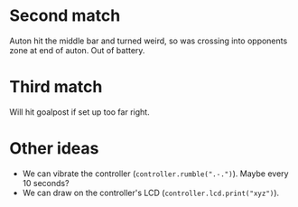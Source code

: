 # Second match

Auton hit the middle bar and turned weird, so was crossing into opponents zone
at end of auton. Out of battery.

# Third match

Will hit goalpost if set up too far right.

# Other ideas

- We can vibrate the controller (`controller.rumble(".-.")`). Maybe every 10
  seconds?
- We can draw on the controller's LCD (`controller.lcd.print("xyz")`).
